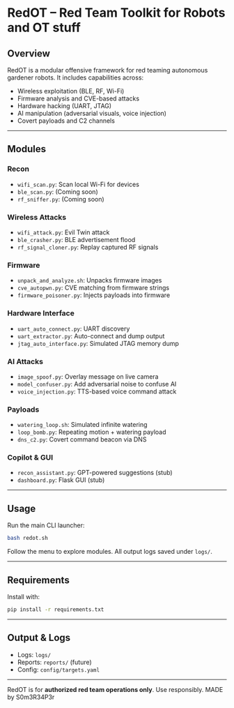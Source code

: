 # RedOT – Red Team Toolkit for Robots and OT stuff

## Overview
RedOT is a modular offensive framework for red teaming autonomous gardener robots. It includes capabilities across:
- Wireless exploitation (BLE, RF, Wi-Fi)
- Firmware analysis and CVE-based attacks
- Hardware hacking (UART, JTAG)
- AI manipulation (adversarial visuals, voice injection)
- Covert payloads and C2 channels

---

##  Modules

### Recon
- `wifi_scan.py`: Scan local Wi-Fi for devices
- `ble_scan.py`: (Coming soon)
- `rf_sniffer.py`: (Coming soon)

### Wireless Attacks
- `wifi_attack.py`: Evil Twin attack
- `ble_crasher.py`: BLE advertisement flood
- `rf_signal_cloner.py`: Replay captured RF signals

### Firmware
- `unpack_and_analyze.sh`: Unpacks firmware images
- `cve_autopwn.py`: CVE matching from firmware strings
- `firmware_poisoner.py`: Injects payloads into firmware

### Hardware Interface
- `uart_auto_connect.py`: UART discovery
- `uart_extractor.py`: Auto-connect and dump output
- `jtag_auto_interface.py`: Simulated JTAG memory dump

### AI Attacks
- `image_spoof.py`: Overlay message on live camera
- `model_confuser.py`: Add adversarial noise to confuse AI
- `voice_injection.py`: TTS-based voice command attack

### Payloads
- `watering_loop.sh`: Simulated infinite watering
- `loop_bomb.py`: Repeating motion + watering payload
- `dns_c2.py`: Covert command beacon via DNS

### Copilot & GUI
- `recon_assistant.py`: GPT-powered suggestions (stub)
- `dashboard.py`: Flask GUI (stub)

---

##  Usage

Run the main CLI launcher:
```bash
bash redot.sh
```

Follow the menu to explore modules. All output logs saved under `logs/`.

---

## Requirements
Install with:
```bash
pip install -r requirements.txt
```

---

## Output & Logs
- Logs: `logs/`
- Reports: `reports/` (future)
- Config: `config/targets.yaml`

---

RedOT is for **authorized red team operations only**. Use responsibly. MADE by S0m3R34P3r
